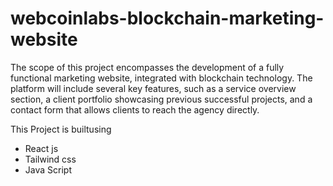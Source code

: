 # webcoinlabs-blockchain-marketing-website
The scope of this project encompasses the development of a fully functional marketing website, integrated with blockchain technology. The platform will include several key features, such as a service overview section, a client portfolio showcasing previous successful projects, and a contact form that allows clients to reach the agency directly. 

This Project is builtusing
- React js
- Tailwind css
- Java Script

